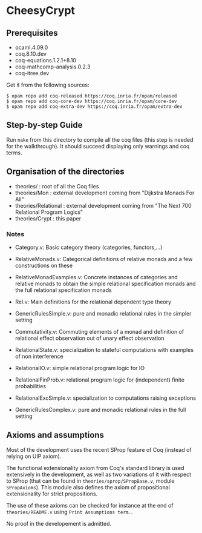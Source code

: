 # CheesyCrypt

## Prerequisites

- ocaml.4.09.0
- coq.8.10.dev
- coq-equations.1.2.1+8.10
- coq-mathcomp-analysis.0.2.3
- coq-itree.dev

Get it from the following sources:

```
$ opam repo add coq-released https://coq.inria.fr/opam/released
$ opam repo add coq-core-dev https://coq.inria.fr/opam/core-dev
$ opam repo add coq-extra-dev https://coq.inria.fr/opam/extra-dev
```

## Step-by-step Guide

Run `make` from this directory to compile all the coq files
(this step is needed for the walkthrough). It should succeed
displaying only warnings and coq terms.

## Organisation of the directories

- theories/           : root of all the Coq files
- theories/Mon        : external development coming from "Dijkstra Monads For All"
- theories/Relational : external development coming from "The Next 700 Relational Program Logics"
- theories/Crypt      : this paper

### Notes

- Category.v: Basic category theory (categories, functors,...)

- RelativeMonads.v: Categorical definitions of relative monads and a few constructions on these

- RelativeMonadExamples.v: Concrete instances of categories and relative
  monads to obtain the simple relational specification monads and
  the full relational specification monads

- Rel.v: Main definitions for the relational dependent type theory

- GenericRulesSimple.v: pure and monadic relational rules in the simpler setting

- Commutativity.v: Commuting elements of a monad and definition of relational
  effect observation out of unary effect observation

- RelationalState.v: specialization to stateful computations with examples
  of non interference

- RelationalIO.v: simple relational program logic for IO

- RelationalFinProb.v: relational program logic for (independent) finite probabilities

- RelationalExcSimple.v: specialization to computations raising exceptions

- GenericRulesComplex.v: pure and monadic relational rules in the full setting

## Axioms and assumptions

Most of the development uses the recent SProp feature of Coq (instead of relying on UIP axiom).

The functional extensionality axiom from Coq's standard library is used
extensively in the development, as well as two variations of it with
respect to SProp (that can be found in `theories/sprop/SPropBase.v`, module `SPropAxioms`).
This module also defines the axiom of propositional extensionality
for strict propositions.

The use of these axioms can be checked for instance at the end of
`theories/README.v` using `Print Assumptions term.`.

No proof in the developement is admitted.

